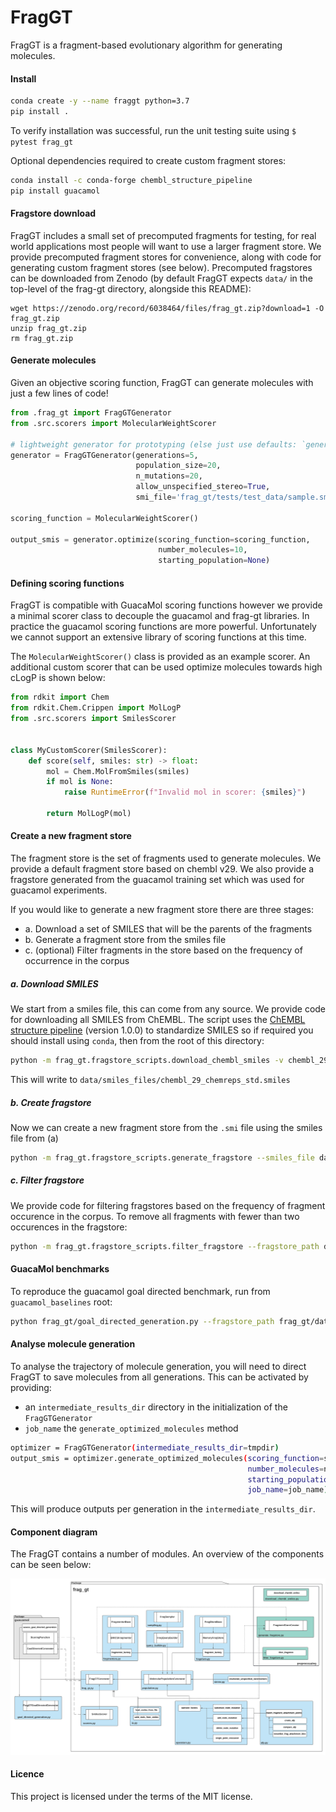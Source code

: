 # FragGT


FragGT is a fragment-based evolutionary algorithm for generating molecules.


#### Install

```bash
conda create -y --name fraggt python=3.7
pip install .
```

To verify installation was successful, run the unit testing suite using `$ pytest frag_gt`

Optional dependencies required to create custom fragment stores:
```bash
conda install -c conda-forge chembl_structure_pipeline
pip install guacamol
```

#### Fragstore download

FragGT includes a small set of precomputed fragments for testing, for real world applications most people will want to use a larger fragment store.
We provide precomputed fragment stores for convenience, along with code for generating custom fragment stores (see below).
Precomputed fragstores can be downloaded from Zenodo (by default FragGT expects `data/` in the top-level of the frag-gt directory, alongside this README):
```
wget https://zenodo.org/record/6038464/files/frag_gt.zip?download=1 -O frag_gt.zip
unzip frag_gt.zip
rm frag_gt.zip
```

#### Generate molecules

Given an objective scoring function, FragGT can generate molecules with just a few lines of code!

```python
from .frag_gt import FragGTGenerator
from .src.scorers import MolecularWeightScorer

# lightweight generator for prototyping (else just use defaults: `generator = FragGTGenerator()`)
generator = FragGTGenerator(generations=5,
                            population_size=20,
                            n_mutations=20,
                            allow_unspecified_stereo=True,
                            smi_file='frag_gt/tests/test_data/sample.smi')

scoring_function = MolecularWeightScorer()

output_smis = generator.optimize(scoring_function=scoring_function,
                                 number_molecules=10,
                                 starting_population=None)
```

#### Defining scoring functions

FragGT is compatible with GuacaMol scoring functions however we provide a minimal scorer class to decouple the guacamol and frag-gt libraries.
In practice the guacamol scoring functions are more powerful. Unfortunately we cannot support an extensive library of scoring functions at this time.

The `MolecularWeightScorer()` class is provided as an example scorer.
An additional custom scorer that can be used optimize molecules towards high cLogP is shown below:

```python
from rdkit import Chem
from rdkit.Chem.Crippen import MolLogP
from .src.scorers import SmilesScorer


class MyCustomScorer(SmilesScorer):
    def score(self, smiles: str) -> float:
        mol = Chem.MolFromSmiles(smiles)
        if mol is None:
            raise RuntimeError(f"Invalid mol in scorer: {smiles}")

        return MolLogP(mol)
```

#### Create a new fragment store

The fragment store is the set of fragments used to generate molecules. 
We provide a default fragment store based on chembl v29.
We also provide a fragstore generated from the guacamol training set which was used for guacamol experiments.

If you would like to generate a new fragment store there are three stages: 
- a. Download a set of SMILES that will be the parents of the fragments
- b. Generate a fragment store from the smiles file
- c. (optional) Filter fragments in the store based on the frequency of occurrence in the corpus

##### a. Download SMILES

We start from a smiles file, this can come from any source. We provide code for downloading all SMILES from ChEMBL.
The script uses the [ChEMBL structure pipeline](https://github.com/chembl/ChEMBL_Structure_Pipeline) (version 1.0.0)
to standardize SMILES so if required you should install using `conda`, then from the root of this directory:

```bash
python -m frag_gt.fragstore_scripts.download_chembl_smiles -v chembl_29 -d data/smiles_files -s  # ~45 mins
```
This will write to `data/smiles_files/chembl_29_chemreps_std.smiles`

##### b. Create fragstore

Now we can create a new fragment store from the `.smi` file using the smiles file from (a)

```bash
python -m frag_gt.fragstore_scripts.generate_fragstore --smiles_file data/smiles_files/chembl_29_chemreps_std.smiles --output_dir data/fragment_libraries  # ~2 hrs
```

##### c. Filter fragstore

We provide code for filtering fragstores based on the frequency of fragment occurence in the corpus.
To remove all fragments with fewer than two occurences in the fragstore:

```bash
python -m frag_gt.fragstore_scripts.filter_fragstore --fragstore_path data/fragment_libraries/chembl_29_chemreps_std_fragstore_brics.pkl --frequency_cutoff 2
```

#### GuacaMol benchmarks

To reproduce the guacamol goal directed benchmark, run from `guacamol_baselines` root:

```bash
python frag_gt/goal_directed_generation.py --fragstore_path frag_gt/data/fragment_libraries/guacamol_v1_all_fragstore_brics.pkl --smiles_file data/guacamol_v1_all.smiles
```

#### Analyse molecule generation

To analyse the trajectory of molecule generation, you will need to direct FragGT to save molecules from all generations.
This can be activated by providing:
- an `intermediate_results_dir` directory in the initialization of the `FragGTGenerator`
- `job_name` the `generate_optimized_molecules` method

```bash
optimizer = FragGTGenerator(intermediate_results_dir=tmpdir)
output_smis = optimizer.generate_optimized_molecules(scoring_function=scoring_function,
                                                     number_molecules=number_of_requested_molecules,
                                                     starting_population=None,
                                                     job_name=job_name)
```

This will produce outputs per generation in the `intermediate_results_dir`.

#### Component diagram

The FragGT contains a number of modules. An overview of the components can be seen below:

![DeeplyTough overview figure](frag-gt-component-diagram.png?raw=true "FragGT component diagram.")

#### Licence

This project is licensed under the terms of the MIT license.